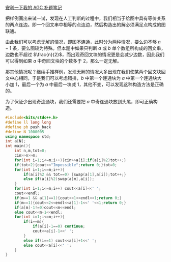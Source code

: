 [安利一下我的 AGC 补题笔记](https://www.cnblogs.com/eastcloud/p/17421820.html)

把样例画出来试一试，发现在人工判断的过程中，我们相当于给图中具有等价关系的两点连边。即一个回文串中相等的点连边，然后构造出的解必须满足点构成的图联通。

由此我们可以考虑无解的情况，即图不连通，此时分为两种情况，要么边不够 $n-1$ 条，要么图较为特殊。但本题中如果只判断 $a$ 或 $b$ 单个数组所构成的回文串，边数也不超过 $\frac{n}{2}$，而出现奇回文块的情况更是会减少边数，因此我们可以得到如果 $a$ 中奇回文块的个数多于 2，那么一定无解。

那其他情况呢？继续手推样例，发现无解的情况大多出现在我们使某两个回文块回文中心相同，于是我们可以考虑错排，$b$ 中第一个连通块为 $a$ 中第一个连通块大小加 1，最后一个为 $a$ 中最后一块减 1，其他不变，可以发现这种构造方法是正确的。

为了保证少出现奇连通块，我们还需要把 $a$ 中奇连通块放到头尾，即可正确构造。

```cpp
#include<bits/stdc++.h>
#define ll long long
#define pb push_back
#define N 1000005
using namespace std;
int a[N];
int main(){
	int n,m,tot=0;
	cin>>n>>m;
	for(int i=1;i<=m;i++){cin>>a[i];if(a[i]%2)tot++;}
	if(tot>2){cout<<"Impossible";return 0;}tot=0;
	for(int i=1;i<=m;i++){
		if(a[i]%2 && tot==0) {swap(a[1],a[i]);tot++;}
		else if(a[i]%2)swap(a[m],a[i]);
	}
	for(int i=1;i<=m;i++) cout<<a[i]<<' ';
	cout<<endl;
	if(m==1 && a[1]==1){cout<<1<<endl<<1;return 0;}
	if(m==1){cout<<2<<endl<<a[1]-1<<' '<<1;return 0;}
	if(a[m]-1!=0)cout<<m<<endl;
	else cout<<m-1<<endl;
	for(int i=1;i<=m;i++){
		if(i==m){
			if(a[i]-1==0) continue;
			cout<<a[i]-1<<' ';
		}
		else if(i==1) cout<<a[i]+1<<' ';
		else cout<<a[i]<<' ';
	}
}
```
